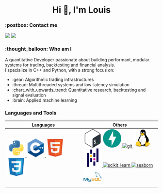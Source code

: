 <h1 align="center">Hi 👋, I'm Louis</h1>
<h3>:postbox: Contact me</h3>
<a href="mailto:louis.schirra02@gmail.com"><img src="https://img.shields.io/badge/Gmail-D14836?style=for-the-badge&logo=gmail&logoColor=white"></a>
<a href="https://www.linkedin.com/in/louisschirra/" target="_blank"><img src="https://img.shields.io/badge/LinkedIn-0077B5?style=for-the-badge&logo=linkedin&logoColor=white"></a>

<h3>:thought_balloon: Who am I</h3>
<p>
A quantitative Developer passionate about building performant, modular systems for trading, backtesting and financial analysis.<br>
I specialize in C++ and Python, with a strong focus on:<br>
<ul>
  <li> :gear: Algorithmic trading infrastructures</li>
  <li> :thread: Multithreaded systems and low-latency simulation</li>
  <li> :chart_with_upwards_trend: Quantitative research, backtesting and signal evaluation</li>
  <li> :brain: Applied machine learning</li>
</ul>
</p>
  
<h3 align="left">Languages and Tools</h3>
<table>
  <thead>
    <tr>
      <th width="50%">Languages</th>
      <th width="50%">Others</th>
    </tr>
  </thead>
  <tbody>
    <tr>
      <td>
        <a href="https://www.python.org" target="_blank" rel="noreferrer"> <img src="https://raw.githubusercontent.com/devicons/devicon/master/icons/python/python-original.svg" alt="python" width="60" height="60"/> </a>
        <a href="https://www.w3schools.com/cpp/" target="_blank" rel="noreferrer"> <img src="https://raw.githubusercontent.com/devicons/devicon/master/icons/cplusplus/cplusplus-original.svg" alt="bash" width="60" height="60"/> </a>
        <a href="https://www.w3schools.com/html/"><img src="https://github.com/devicons/devicon/blob/master/icons/html5/html5-original.svg" width="60" height="60"/></a>
        <a href="https://www.w3schools.com/css/"><img src="https://github.com/devicons/devicon/blob/master/icons/css3/css3-original.svg" width="60" height="60"/></a>
      </td>
      <td>
        <a href="https://devdocs.io/bash/"><img src="https://raw.githubusercontent.com/devicons/devicon/master/icons/bash/bash-original.svg" width="60" height="60"/></a>
        <a href="https://fastapi.tiangolo.com" target="_blank" rel="noreferrer"> <img src="https://github.com/devicons/devicon/blob/master/icons/fastapi/fastapi-original.svg" alt="django" width="60" height="60"/> </a>
        <a href="https://git-scm.com/" target="_blank" rel="noreferrer"> <img src="https://www.vectorlogo.zone/logos/git-scm/git-scm-icon.svg" alt="git" width="60" height="60"/> </a>
        <a href="https://www.linux.org/" target="_blank" rel="noreferrer"> <img src="https://raw.githubusercontent.com/devicons/devicon/master/icons/linux/linux-original.svg" alt="linux" width="60" height="60"/> </a>
        <a href="https://pandas.pydata.org/" target="_blank" rel="noreferrer"> <img src="https://raw.githubusercontent.com/devicons/devicon/2ae2a900d2f041da66e950e4d48052658d850630/icons/pandas/pandas-original.svg" alt="pandas" width="60" height="60"/> </a>
        <a href="https://scikit-learn.org/" target="_blank" rel="noreferrer"> <img src="https://upload.wikimedia.org/wikipedia/commons/0/05/Scikit_learn_logo_small.svg" alt="scikit_learn" width="60" height="60"/> </a>
        <a href="https://seaborn.pydata.org/" target="_blank" rel="noreferrer"> <img src="https://seaborn.pydata.org/_images/logo-mark-lightbg.svg" alt="seaborn" width="60" height="60"/> </a>
        <a href=""><img src="https://raw.githubusercontent.com/devicons/devicon/master/icons/mysql/mysql-original-wordmark.svg" width="60" height="60" /></a>
      </td>
    </tr>
  </tbody>
</table>
